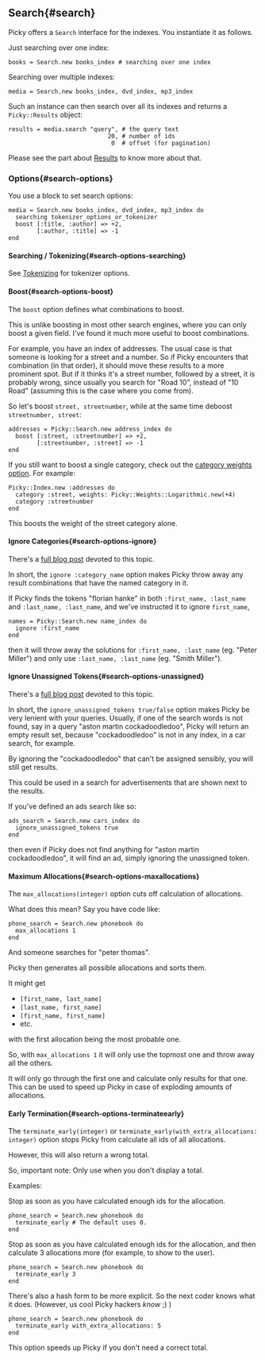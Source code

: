 ## Search{#search}

Picky offers a `Search` interface for the indexes. You instantiate it as follows.

Just searching over one index:

    books = Search.new books_index # searching over one index

Searching over multiple indexes:

    media = Search.new books_index, dvd_index, mp3_index

Such an instance can then search over all its indexes and returns a `Picky::Results` object:

    results = media.search "query", # the query text
                                20, # number of ids
                                 0  # offset (for pagination)

Please see the part about [Results](#results) to know more about that.

### Options{#search-options}

You use a block to set search options:

    media = Search.new books_index, dvd_index, mp3_index do
      searching tokenizer_options_or_tokenizer
      boost [:title, :author] => +2,
            [:author, :title] => -1
    end

#### Searching / Tokenizing{#search-options-searching}

See [Tokenizing](#tokenizing) for tokenizer options.

#### Boost{#search-options-boost}

The `boost` option defines what combinations to boost.

This is unlike boosting in most other search engines, where you can only boost a given field. I've found it much more useful to boost combinations.

For example, you have an index of addresses. The usual case is that someone is looking for a street and a number. So if Picky encounters that combination (in that order), it should move these results to a more prominent spot.
But if it thinks it's a street number, followed by a street, it is probably wrong, since usually you search for "Road 10", instead of "10 Road" (assuming this is the case where you come from).

So let's boost `street, streetnumber`, while at the same time deboost `streetnumber, street`:

    addresses = Picky::Search.new address_index do
      boost [:street, :streetnumber] => +2,
            [:streetnumber, :street] => -1
    end

If you still want to boost a single category, check out the [category weights option](#indexes-categories-weights).
For example:

    Picky::Index.new :addresses do
      category :street, weights: Picky::Weights::Logarithmic.new(+4)
      category :streetnumber
    end

This boosts the weight of the street category alone.
 
#### Ignore Categories{#search-options-ignore}

There's a [full blog post](http://florianhanke.com/blog/2011/09/01/picky-case-study-location-based-ads.html) devoted to this topic.

In short, the `ignore :category_name` option makes Picky throw away any result combinations that have the named category in it.

If Picky finds the tokens "florian hanke" in both `:first_name, :last_name` and `:last_name, :last_name`, and we've instructed it to ignore `first_name`,

    names = Picky::Search.new name_index do
      ignore :first_name
    end

then it will throw away the solutions for `:first_name, :last_name` (eg. "Peter Miller") and only use `:last_name, :last_name` (eg. "Smith Miller").

#### Ignore Unassigned Tokens{#search-options-unassigned}

There's a [full blog post](http://florianhanke.com/blog/2011/09/05/picky-ignoring-unassigned-tokens.html) devoted to this topic.

In short, the `ignore_unassigned_tokens true/false` option makes Picky be very lenient with your queries. Usually, if one of the search words is not found, say in a query "aston martin cockadoodledoo", Picky will return an empty result set, because "cockadoodledoo" is not in any index, in a car search, for example.

By ignoring the "cockadoodledoo" that can't be assigned sensibly, you will still get results.

This could be used in a search for advertisements that are shown next to the results.

If you've defined an ads search like so:

    ads_search = Search.new cars_index do
      ignore_unassigned_tokens true
    end

then even if Picky does not find anything for "aston martin cockadoodledoo", it will find an ad, simply ignoring the unassigned token.

#### Maximum Allocations{#search-options-maxallocations}

The `max_allocations(integer)` option cuts off calculation of allocations.

What does this mean? Say you have code like:

    phone_search = Search.new phonebook do
      max_allocations 1
    end

And someone searches for "peter thomas".

Picky then generates all possible allocations and sorts them.

It might get

* `[first_name, last_name]`
* `[last_name, first_name]`
* `[first_name, first_name]`
* etc.

with the first allocation being the most probable one.

So, with `max_allocations 1` it will only use the topmost one and throw away all the others.

It will only go through the first one and calculate only results for that one. This can be used to speed up Picky in case of exploding amounts of allocations.

#### Early Termination{#search-options-terminateearly}

The `terminate_early(integer)` or `terminate_early(with_extra_allocations: integer)` option stops Picky from calculate all ids of all allocations.

However, this will also return a wrong total.

So, important note: Only use when you don't display a total.

Examples:

Stop as soon as you have calculated enough ids for the allocation.

    phone_search = Search.new phonebook do
      terminate_early # The default uses 0.
    end

Stop as soon as you have calculated enough ids for the allocation, and then calculate 3 allocations more (for example, to show to the user).

    phone_search = Search.new phonebook do
      terminate_early 3
    end

There's also a hash form to be more explicit. So the next coder knows what it does. (However, us cool Picky hackers _know_ ;) )

    phone_search = Search.new phonebook do
      terminate_early with_extra_allocations: 5
    end

This option speeds up Picky if you don't need a correct total.